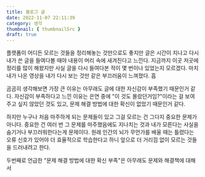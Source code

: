 ```yaml
---
title: 블로그 글
date: 2022-11-07 22:11:39
category: 생각
thumbnail: { thumbnailSrc }
draft: true
---
```


플랫폼이 어디든 모르는 것들을 정리해놓는 것만으로도 좋지만 글은 시간이 지나고 다시 내가 쓴 글을 들여다볼 때야 내용이 머리 속에 새겨진다고 느낀다. 지금까지 이곳 저곳에 정리를 많이 해왔지만 사실 글을 다시 들여다본 적이 몇 번이나 있었는지 모르겠다. 마치 내가 나온 영상을 내가 다시 보는 것만 같은 부끄러움이 느껴졌다. 흠

곰곰히 생각해보면 가장 큰 이유는 아무래도 글에 대한 자신감이 부족했기 때문인거 같다. 자신감이 부족하다고 느낀 이유는 은연 중에 "이 것도 몰랐던거임?"이라는 걸 보여주고 싶지 않았던 것도 있고, 문제 해결 방법에 대한 확신이 없었기 때문인거 같다.

하지만 누구나 처음 마주하게 되는 문제들이 있고 그걸 모르는 건 그다지 중요한 문제가 아니다. 중요한 건 여러 번 그 문제를 마주했음에도 지나치는 것과 내가 모른다는 사실을 숨기거나 부끄러워한다는게 문제이다. 원래 인간의 뇌가 무언가를 배울 때는 틀렸다는 오류 신호가 있어야 더 효율적으로 학습한다고 하니 앞으로 더 거리낌 없이 모르는 것들을 드러내려고 한다.

두번째로 언급한 "문제 해결 방법에 대한 확신 부족"은 아무래도 문제와 해결책에 대해서
